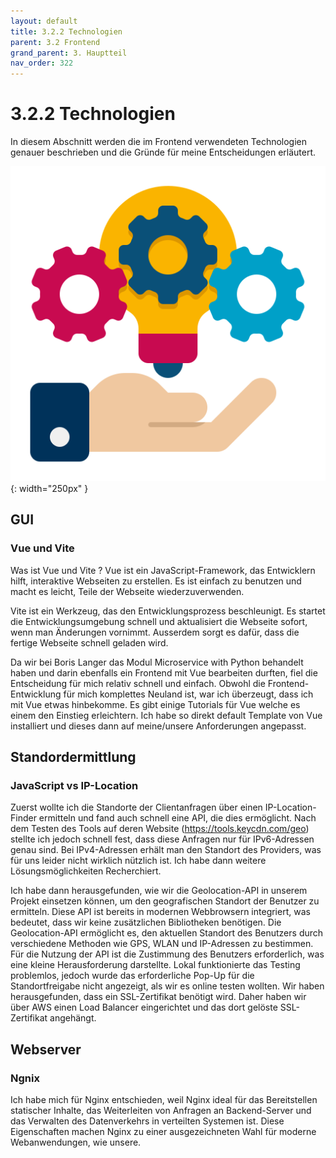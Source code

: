```yaml
---
layout: default
title: 3.2.2 Technologien
parent: 3.2 Frontend
grand_parent: 3. Hauptteil
nav_order: 322
---
```


# 3.2.2 Technologien

In diesem Abschnitt werden die im Frontend verwendeten Technologien genauer beschrieben und die Gründe für meine Entscheidungen erläutert.

![Anforderungen](../ressources/icons/technology.png){: width="250px" }

## GUI

### Vue und Vite

Was ist Vue und Vite ?
Vue ist ein JavaScript-Framework, das Entwicklern hilft, interaktive Webseiten zu erstellen. Es ist einfach zu benutzen und macht es leicht, Teile der Webseite
wiederzuverwenden.

Vite ist ein Werkzeug, das den Entwicklungsprozess beschleunigt. Es startet die Entwicklungsumgebung schnell und aktualisiert die Webseite sofort, wenn man Änderungen vornimmt. Ausserdem sorgt es dafür, dass die fertige Webseite schnell geladen wird.

Da wir bei Boris Langer das Modul Microservice with Python behandelt haben und darin ebenfalls ein Frontend mit Vue bearbeiten durften, fiel die Entscheidung für mich relativ schnell und einfach. Obwohl die Frontend-Entwicklung für mich komplettes Neuland ist, war ich überzeugt, dass ich mit Vue etwas hinbekomme. Es gibt einige Tutorials für Vue welche es einem den Einstieg erleichtern. Ich habe so direkt default Template von Vue installiert und dieses dann auf meine/unsere Anforderungen angepasst.

## Standordermittlung

### JavaScript vs IP-Location

Zuerst wollte ich die Standorte der Clientanfragen über einen IP-Location-Finder ermitteln und fand auch schnell eine API, die dies ermöglicht. Nach dem Testen des Tools auf deren Website (https://tools.keycdn.com/geo) stellte ich jedoch schnell fest, dass diese Anfragen nur für IPv6-Adressen genau sind. Bei IPv4-Adressen erhält man den Standort des Providers, was für uns leider nicht wirklich nützlich ist. Ich habe dann weitere Lösungsmöglichkeiten Recherchiert. 

Ich habe dann herausgefunden, wie wir die Geolocation-API in unserem Projekt einsetzen können, um den geografischen Standort der Benutzer zu ermitteln. Diese API ist bereits in modernen Webbrowsern integriert, was bedeutet, dass wir keine zusätzlichen Bibliotheken benötigen. Die Geolocation-API ermöglicht es, den aktuellen Standort des Benutzers durch verschiedene Methoden wie GPS, WLAN und IP-Adressen zu bestimmen. Für die Nutzung der API ist die Zustimmung des Benutzers erforderlich, was eine kleine Herausforderung darstellte. Lokal funktionierte das Testing problemlos, jedoch wurde das erforderliche Pop-Up für die Standortfreigabe nicht angezeigt, als wir es online testen wollten. Wir haben herausgefunden, dass ein SSL-Zertifikat benötigt wird. Daher haben wir über AWS einen Load Balancer eingerichtet und das dort gelöste SSL-Zertifikat angehängt.


## Webserver

### Ngnix

Ich habe mich für Nginx entschieden, weil Nginx ideal für das Bereitstellen statischer Inhalte, das Weiterleiten von Anfragen an Backend-Server und das Verwalten des Datenverkehrs in verteilten Systemen ist. Diese Eigenschaften machen Nginx zu einer ausgezeichneten Wahl für moderne Webanwendungen, wie unsere.

